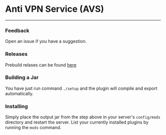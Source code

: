 # Anti VPN Service (AVS)

---

### Feedback

Open an issue if you have a suggestion.

### Releases

Prebuild relases can be found [here](https://github.com/Xpdustry/anti-vpn-service/releases)

### Building a Jar

You have just run command `./setup` and the plugin will compile and export automatically.

### Installing

Simply place the output jar from the step above in your server's `config/mods` directory and restart the server.
List your currently installed plugins by running the `mods` command.